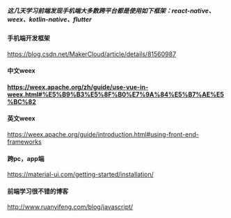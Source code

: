 ##### 这几天学习前端发现手机端大多数跨平台都是使用如下框架：react-native、weex、kotlin-native、flutter
#### 手机端开发框架
https://blog.csdn.net/MakerCloud/article/details/81560987
#### 中文weex
#### https://weex.apache.org/zh/guide/use-vue-in-weex.html#%E5%B9%B3%E5%8F%B0%E7%9A%84%E5%B7%AE%E5%BC%82
#### 英文weex
https://weex.apache.org/guide/introduction.html#using-front-end-frameworks
#### 跨pc，app端
https://material-ui.com/getting-started/installation/
#### 前端学习很不错的博客
http://www.ruanyifeng.com/blog/javascript/
